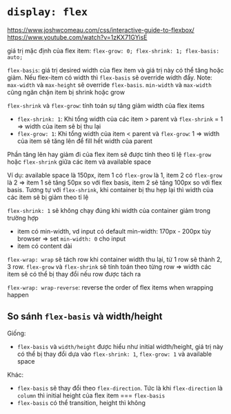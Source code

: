 # `display: flex`

<https://www.joshwcomeau.com/css/interactive-guide-to-flexbox/>
<https://www.youtube.com/watch?v=1zKX71GYisE>

giá trị mặc định của flex item: `flex-grow: 0; flex-shrink: 1; flex-basis: auto;`

`flex-basis`: giá trị desired width của flex item và giá trị này có thể tăng hoặc giảm. Nếu flex-item có width thì `flex-basis` sẽ override width đấy. Note: `max-width` và `max-height` sẽ override `flex-basis`. `min-width` và `max-width` cũng ngăn chặn item bị shrink hoặc grow

`flex-shrink` và `flex-grow`: tính toán sự tăng giảm width của flex items

- `flex-shrink: 1`: Khi tổng width của các item > parent và `flex-shrink` = 1 => width của item sẽ bị thu lại
- `flex-grow: 1`: Khi tổng width của item < parent và `flex-grow`: 1 => width của item sẽ tăng lên để fill hết width của parent

Phần tăng lên hay giảm đi của flex item sẽ được tính theo tỉ lệ `flex-grow` hoặc `flex-shrink` giữa các item và available space

Ví dụ: available space là 150px, item 1 có `flex-grow` là 1, item 2 có `flex-grow` là 2 => item 1 sẽ tăng 50px so với flex basis, item 2 sẽ tăng 100px so với flex basis. Tương tự với `flex-shrink`, khi container bị thu hẹp lại thì width của các item sẽ bị giảm theo tỉ lệ

`flex-shrink: 1` sẽ không chạy đúng khi width của container giảm trong trường hợp

- item có min-width, vd input có default min-width: 170px - 200px tùy browser => set `min-width: 0` cho input
- item có content dài

`flex-wrap: wrap` sẽ tách row khi container width thu lại, từ 1 row sẽ thành 2, 3 row. `flex-grow` và `flex-shrink` sẽ tính toán theo từng row => width các item sẽ có thể bị thay đổi nếu row được tách ra

`flex-wrap: wrap-reverse`: reverse the order of flex items when wrapping happen

## So sánh `flex-basis` và width/height

Giống:

- `flex-basis` và `width/height` được hiểu như initial width/height, giá trị này có thể bị thay đổi dựa vào `flex-shrink: 1`, `flex-grow: 1` và available space

Khác:

- `flex-basis` sẽ thay đổi theo `flex-direction`. Tức là khi `flex-direction` là `column` thì initial height của flex item === `flex-basis`
- `flex-basis` có thể transition, height thì không